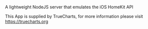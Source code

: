 A lightweight NodeJS server that emulates the iOS HomeKit API

This App is supplied by TrueCharts, for more information please visit https://truecharts.org
